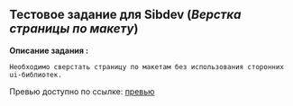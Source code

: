 

## Тестовое задание для Sibdev (*Верстка страницы по макету*)

**Описание задания :**
 

    Необходимо сверстать страницу по макетам без использования сторонних ui-библиотек.

Превью доступно по ссылке: [превью](https://beco-layout-verccety.netlify.app/)

